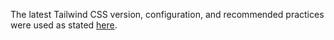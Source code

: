 The latest Tailwind CSS version, configuration, and recommended practices were used as stated [here](https://tailwindcss.com/blog/tailwindcss-v4).
